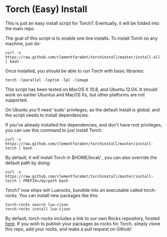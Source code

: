 Torch (Easy) Install
====================

This is just an easy install script for Torch7. Eventually, it will be folded into the main repo.

The goal of this script is to enable one line installs. To install Torch on any machine, just do:

    curl -s https://raw.github.com/clementfarabet/torchinstall/master/install-all | bash

Once installed, you should be able to run Torch with basic libraries:

    torch -lparallel -loptim -lpl -limage

This script has been tested on MacOS X 10.8, and Ubuntu 12.04. It should work on earlier 
Ubuntus and MacOS Xs, but other platforms are not supported.

On Ubuntu you'll need 'sudo' privileges, as the default install is global, 
and the script needs to install dependencies.

If you've already installed the dependencies, and don't have root privileges, you 
can use this command to just install Torch:

    curl -s https://raw.github.com/clementfarabet/torchinstall/master/install-torch | bash

By default, it will install Torch in $HOME/local/ , you can also override the
default path by doing:

    curl -s https://raw.github.com/clementfarabet/torchinstall/master/install-torch | PREFIX=/my/path bash

Torch7 now ships wih Luarocks, bundlde into an executable called torch-rocks.
You can install new packages like this:

    torch-rocks search lua-cjson
    torch-rocks install lua-cjson

By default, torch-rocks includes a link to our own Rocks repository, hosted
[here](https://github.com/andresy/torch-rocks). If you wish to publish your 
packages as rocks for Torch, simply clone this repo, add your rocks, and
make a pull request on Github!
